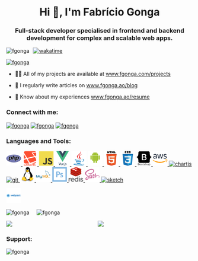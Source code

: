 <div id="_html" class="markdown-body">
<h1 align="center">Hi 👋, I'm Fabrício Gonga</h1>
<h3 align="center">Full-stack developer specialised in frontend and backend development for complex  and scalable web apps.</h3>






<p><img src="https://komarev.com/ghpvc/?username=fgonga&amp;label=Profile%20views&amp;color=0e75b6&amp;style=flat" alt="fgonga" style="
    margin-right: 10px;
"><a title="Show wakatime profile" href="https://wakatime.com/@9a8a09fe-e65e-451a-808b-39b2ac167b77"><img src="https://wakatime.com/badge/user/9a8a09fe-e65e-451a-808b-39b2ac167b77.svg" alt="wakatime"></a></p>
<p align="left"> <a href="https://github.com/ryo-ma/github-profile-trophy"><img src="https://github-profile-trophy.vercel.app/?username=fgonga&amp;margin-w=15" alt="fgonga"></a> </p>

<ul>
<li><p>👨‍💻 All of my projects are available at <a href="www.fgonga.ao/projects">www.fgonga.com/projects</a></p>
</li>
<li><p>📝 I regularly write articles on <a href="www.fgonga.ao/blog">www.fgonga.ao/blog</a></p>
</li>
<li><p>📄 Know about my experiences <a href="www.fgonga.ao/resume">www.fgonga.ao/resume</a></p>
</li>
</ul>
<h3 align="left">Connect with me:</h3>
<p align="left">
<a href="https://linkedin.com/in/fgonga" target="blank"><img align="center" src="https://raw.githubusercontent.com/rahuldkjain/github-profile-readme-generator/master/src/images/icons/Social/linked-in-alt.svg" alt="fgonga" height="30" width="40"></a>
<a href="https://instagram.com/fgonga" target="blank"><img align="center" src="https://raw.githubusercontent.com/rahuldkjain/github-profile-readme-generator/master/src/images/icons/Social/instagram.svg" alt="fgonga" height="30" width="40"></a>
<a href="https://www.youtube.com/c/fgonga" target="blank"><img align="center" src="https://raw.githubusercontent.com/rahuldkjain/github-profile-readme-generator/master/src/images/icons/Social/youtube.svg" alt="fgonga" height="30" width="40"></a>
</p>

<h3 align="left">Languages and Tools:</h3>
<p align="left"> <a href="https://www.php.net" target="_blank" rel="noreferrer"> <img src="https://raw.githubusercontent.com/devicons/devicon/master/icons/php/php-original.svg" alt="php" width="40" height="40"> </a><a href="https://laravel.com/" target="_blank" rel="noreferrer"> <img src="https://raw.githubusercontent.com/devicons/devicon/master/icons/laravel/laravel-plain-wordmark.svg" alt="laravel" width="40" height="40"> </a><a href="https://developer.mozilla.org/en-US/docs/Web/JavaScript" target="_blank" rel="noreferrer"> <img src="https://raw.githubusercontent.com/devicons/devicon/master/icons/javascript/javascript-original.svg" alt="javascript" width="40" height="40"> </a><a href="https://vuejs.org/" target="_blank" rel="noreferrer"> <img src="https://raw.githubusercontent.com/devicons/devicon/master/icons/vuejs/vuejs-original-wordmark.svg" alt="vuejs" width="40" height="40"> </a><a href="https://www.java.com" target="_blank" rel="noreferrer"> <img src="https://raw.githubusercontent.com/devicons/devicon/master/icons/java/java-original.svg" alt="java" width="40" height="40"> </a><a href="https://developer.android.com" target="_blank" rel="noreferrer"> <img src="https://raw.githubusercontent.com/devicons/devicon/master/icons/android/android-original-wordmark.svg" alt="android" width="40" height="40"> </a> <a href="https://www.w3.org/html/" target="_blank" rel="noreferrer"> <img src="https://raw.githubusercontent.com/devicons/devicon/master/icons/html5/html5-original-wordmark.svg" alt="html5" width="40" height="40"> </a><a href="https://www.w3schools.com/css/" target="_blank" rel="noreferrer"> <img src="https://raw.githubusercontent.com/devicons/devicon/master/icons/css3/css3-original-wordmark.svg" alt="css3" width="40" height="40"> </a><a href="https://getbootstrap.com" target="_blank" rel="noreferrer"> <img src="https://raw.githubusercontent.com/devicons/devicon/master/icons/bootstrap/bootstrap-plain-wordmark.svg" alt="bootstrap" width="40" height="40"> </a><a href="https://aws.amazon.com" target="_blank" rel="noreferrer"> <img src="https://raw.githubusercontent.com/devicons/devicon/master/icons/amazonwebservices/amazonwebservices-original-wordmark.svg" alt="aws" width="40" height="40"> </a>  <a href="https://www.chartjs.org" target="_blank" rel="noreferrer"> <img src="https://www.chartjs.org/media/logo-title.svg" alt="chartjs" width="40" height="40"> </a>  <a href="https://git-scm.com/" target="_blank" rel="noreferrer"> <img src="https://www.vectorlogo.zone/logos/git-scm/git-scm-icon.svg" alt="git" width="40" height="40"> </a>     <a href="https://www.linux.org/" target="_blank" rel="noreferrer"> <img src="https://raw.githubusercontent.com/devicons/devicon/master/icons/linux/linux-original.svg" alt="linux" width="40" height="40"> </a> <a href="https://www.mysql.com/" target="_blank" rel="noreferrer"> <img src="https://raw.githubusercontent.com/devicons/devicon/master/icons/mysql/mysql-original-wordmark.svg" alt="mysql" width="40" height="40"> </a> <a href="https://www.photoshop.com/en" target="_blank" rel="noreferrer"> <img src="https://raw.githubusercontent.com/devicons/devicon/master/icons/photoshop/photoshop-line.svg" alt="photoshop" width="40" height="40"> </a>  <a href="https://redis.io" target="_blank" rel="noreferrer"> <img src="https://raw.githubusercontent.com/devicons/devicon/master/icons/redis/redis-original-wordmark.svg" alt="redis" width="40" height="40"> </a> <a href="https://sass-lang.com" target="_blank" rel="noreferrer"> <img src="https://raw.githubusercontent.com/devicons/devicon/master/icons/sass/sass-original.svg" alt="sass" width="40" height="40"> </a> <a href="https://www.sketch.com/" target="_blank" rel="noreferrer"> <img src="https://www.vectorlogo.zone/logos/sketchapp/sketchapp-icon.svg" alt="sketch" width="40" height="40"> </a>  

</p><p><a href="https://webpack.js.org" target="_blank" rel="noreferrer"> <img src="https://raw.githubusercontent.com/devicons/devicon/d00d0969292a6569d45b06d3f350f463a0107b0d/icons/webpack/webpack-original-wordmark.svg" alt="webpack" width="40" height="40"> </a> </p><p></p>
<p><img style="width: 45%;margin-right: 20px;" src="https://github-readme-stats.vercel.app/api/top-langs?username=fgonga&amp;show_icons=true&amp;locale=en&amp;layout=compact" alt="fgonga"><img src="https://github-readme-streak-stats.herokuapp.com/?user=fgonga&amp;" alt="fgonga" style="
    width: 45%;
    /* height: 270px; */
"></p>


<div style="display:flex; ">
<img width="45%" style="margin-right: 20px;" src="https://wakatime.com/share/@fgonga/a660f1b2-c933-4010-bd19-f89fd3fb9bd0.svg">
<img width="45%" src="https://wakatime.com/share/@fgonga/d854c5f8-2e7f-4f89-9e20-649abe12911f.svg">
</div>

<p style="margin-top:20px;"></p>


<h3 align="left">Support:</h3>
<p><a href="https://www.buymeacoffee.com/fgonga"> <img align="left" src="https://cdn.buymeacoffee.com/buttons/v2/default-yellow.png" height="50" width="210" alt="fgonga"></a></p><br><br>
<p></p>

</div>